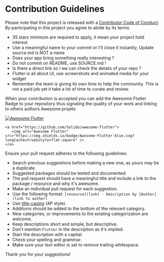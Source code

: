 # Contribution Guidelines

Please note that this project is released with a [Contributor Code of Conduct](https://github.com/spring-projects/spring-framework/blob/master/CODE_OF_CONDUCT.adoc). By participating in this project you agree to abide by its terms.

- 35 stars minimum are required to apply, it mean your project hold interest
- Use a meaningful name to your commit or I'll close it instantly, Update source.md is NOT a name
- Does your app bring something really interesting ?
- Do not commit on README, use SOURCE.md !
- Is there a direct link so I we can check the details of your repo ?
- Flutter is all about UI, use screenshots and animated media for your widget
- Remember the team is giving its own time to help the community. This is not a paid job yet it take a lot of time to curate and review.

When your contribution is accepted you can add the Awesome Flutter Badge to your repository
thus signaling the quality of your work and linking to others authors Awesome projets

 <a href="https://stackoverflow.com/questions/tagged/flutter?sort=votes">
  <img alt="Awesome Flutter" src="https://img.shields.io/badge/Awesome-Flutter-blue.svg?longCache=true&style=flat-square" />
 </a>
 
 ``` 
<a href="https://github.com/Solido/awesome-flutter">
    <img alt="Awesome Flutter" src="https://img.shields.io/badge/Awesome-Flutter-blue.svg?longCache=true&style=flat-square" />
</a>
```
 

Ensure your pull request adheres to the following guidelines:

- Search previous suggestions before making a new one, as yours may be a duplicate.
- Suggested packages should be tested and documented.
- The pull request should have a meaningful title and include a link to the package / resource and why it's awesome.
- Make an individual pull request for each suggestion.
- Use the following format: `[resource](link) - Description by [Author](link to author)`
- Use [title-casing](http://titlecapitalization.com) (AP style).
- Additions should be added to the bottom of the relevant category.
- New categories, or improvements to the existing categorization are welcome.
- Keep descriptions short and simple, but descriptive.
- Don't mention `Flutter` in the description as it's implied.
- Start the description with a capital.
- Check your spelling and grammar.
- Make sure your text editor is set to remove trailing whitespace.

Thank you for your suggestions!

